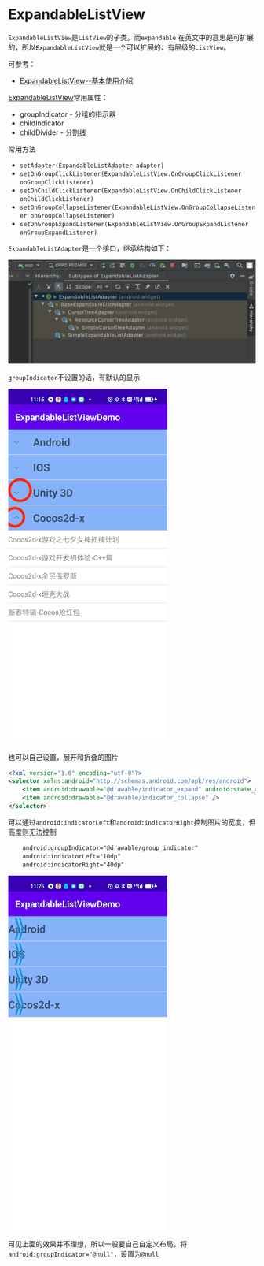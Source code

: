 # ExpandableListView

`ExpandableListView`是`ListView`的子类。而`expandable` 在英文中的意思是可扩展的，所以`ExpandableListView`就是一个可以扩展的、有层级的`ListView`。

可参考：

+ [ExpandableListView--基本使用介绍](https://www.jianshu.com/p/05df9c17a1d8)

[ExpandableListView](https://developer.android.com/reference/android/widget/ExpandableListView)常用属性：

+ groupIndicator - 分组的指示器
+ childIndicator
+ childDivider - 分割线

常用方法

+ `setAdapter(ExpandableListAdapter adapter)`
+ `setOnGroupClickListener(ExpandableListView.OnGroupClickListener onGroupClickListener)`
+ `setOnChildClickListener(ExpandableListView.OnChildClickListener onChildClickListener)`
+ `setOnGroupCollapseListener(ExpandableListView.OnGroupCollapseListener onGroupCollapseListener)`
+ `setOnGroupExpandListener(ExpandableListView.OnGroupExpandListener onGroupExpandListener)`



`ExpandableListAdapter`是一个接口，继承结构如下：

![017](https://github.com/winfredzen/Android-Basic/blob/master/UI/images/017.png)



`groupIndicator`不设置的话，有默认的显示

![018](https://github.com/winfredzen/Android-Basic/blob/master/UI/images/018.png)

也可以自己设置，展开和折叠的图片

```xml
<?xml version="1.0" encoding="utf-8"?>
<selector xmlns:android="http://schemas.android.com/apk/res/android">
    <item android:drawable="@drawable/indicator_expand" android:state_expanded="true" />
    <item android:drawable="@drawable/indicator_collapse" />
</selector>
```

可以通过`android:indicatorLeft`和`android:indicatorRight`控制图片的宽度，但高度则无法控制

```xml
    android:groupIndicator="@drawable/group_indicator"
    android:indicatorLeft="10dp"
    android:indicatorRight="40dp"
```

![019](https://github.com/winfredzen/Android-Basic/blob/master/UI/images/019.png)



可见上面的效果并不理想，所以一般要自己自定义布局，将`android:groupIndicator="@null"`，设置为`@null`

























